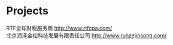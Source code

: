 # Projects
RTF全球财税服务商
http://www.rtfcpa.com/
<br />
北京润泽金松科技发展有限责任公司
http://www.runzejinsong.com/
 
